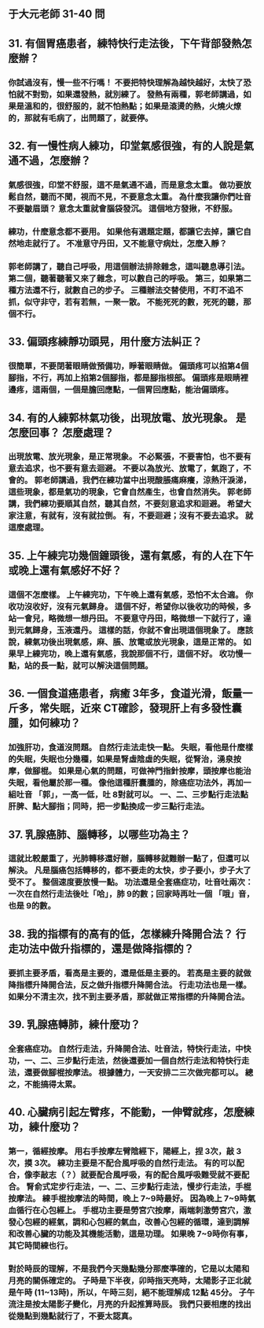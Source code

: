 ## 于大元老師 31-40 問

## 31. 有個胃癌患者，練特快行走法後，下午背部發熱怎麼辦？

### 你試過沒有，慢一些不行嗎！ 不要把特快理解為越快越好，太快了恐怕就不對勁，如果還發熱，就別練了。 發熱有兩種，郭老師講過，如果是溫和的，很舒服的，就不怕熱點；如果是滾燙的熱，火燒火燎的，那就有毛病了，出問題了，就要停。

## 32. 有一慢性病人練功，印堂氣感很強，有的人說是氣通不過，怎麼辦？

### 氣感很強，印堂不舒服，這不是氣通不過，而是意念太重。 做功要放鬆自然，聽而不聞，視而不見，不要意念太重。 為什麼我讓你們吐音不要皺眉頭？ 意念太重就會腦袋發沉。 這個地方發揪，不舒服。

### 練功，什麼意念都不要用。 如果他有選題定題，都讓它去掉，讓它自然地走就行了。 不准意守丹田，又不能意守病灶，怎麼入靜？

### 郭老師講了，聽自己呼吸，用這個辦法排除雜念，這叫聽息導引法。 第二個，聽著聽著又來了雜念，可以數自己的呼吸。 第三，如果第二種方法還不行，就數自己的步子。 三種辦法交替使用，不盯不追不抓，似守非守，若有若無，一聚一散。 不能死死的數，死死的聽，那個不行。

## 33. 偏頭疼練靜功頭晃，用什麼方法糾正？

### 很簡單，不要閉著眼睛做預備功，睜著眼睛做。 偏頭疼可以掐第4個腳指，不行，再加上掐第2個腳指，都是腳指根部。 偏頭疼是眼睛裡邊疼，這兩個，一個是膽回應點，一個胃回應點，能治偏頭疼。

## 34. 有的人練郭林氣功後，出現放電、放光現象。 是怎麼回事？ 怎麼處理？

### 出現放電、放光現象，是正常現象。 不必緊張，不要害怕，也不要有意去追求，也不要有意去迴避。 不要以為放光、放電了，氣跑了，不會的。 郭老師講過，我們在練功當中出現酸脹痛麻癢，涼熱汗淚涕，這些現象，都是氣功的現象，它會自然產生，也會自然消失。 郭老師講，我們練功要順其自然，聽其自然，不要刻意追求和迴避。 希望大家注意，有就有，沒有就拉倒。 有，不要迴避；沒有不要去追求。 就這麼處理。

## 35. 上午練完功幾個鐘頭後，還有氣感，有的人在下午或晚上還有氣感好不好？

### 這個不怎麼樣。 上午練完功，下午晚上還有氣感，恐怕不太合適。 你收功沒收好，沒有元氣歸身。 這個不好，希望你以後收功的時候，多站一會兒，略微想一想丹田。 不要意守丹田，略微想一下就行了，達到元氣歸身，玉液還丹。 這樣的話，你就不會出現這個現象了。 應該說，練氣功後出現氣感，麻、脹、放電或放光現象，這是正常的。 如果早上練完功，晚上還有氣感，我說那個不行，這個不好。 收功慢一點，站的長一點，就可以解決這個問題。

## 36. 一個食道癌患者，病癒 3年多，食道光滑，飯量一斤多，常失眠，近來 CT確診，發現肝上有多發性囊腫，如何練功？

### 加強肝功，食道沒問題。 自然行走法走快一點。 失眠，看他是什麼樣的失眠，失眠也分幾種，如果是腎虛陰虛的失眠，從腎治，湧泉按摩，做腳棍。 如果是心氣的問題，可做神門指針按摩，頭按摩也能治失眠，看他屬於那一種。 像他這種肝囊腫的，除癌症功法外，再加一組吐音 「郭」，一高一低，吐 8對就可以。 一、二、三步點行走法點肝脾、點大腳指；同時，把一步點換成一步三點行走法。

## 37. 乳腺癌肺、腦轉移，以哪些功為主？

### 這就比較嚴重了，光肺轉移還好辦，腦轉移就難辦一點了，但還可以解決。 凡是腦癌包括轉移的，都不要走的太快，步子要小，步子大了受不了。 整個速度要放慢一點。 功法還是全套癌症功，吐音吐兩次：一次在自然行走法後吐「哈」，肺 9的數；回家時再吐一個 「哦」音，也是 9的數。

## 38. 我的指標有的高有的低，怎樣練升降開合法？ 行走功法中做升指標的，還是做降指標的？

### 要抓主要矛盾，看高是主要的，還是低是主要的。 若高是主要的就做降指標升降開合法，反之做升指標升降開合法。 行走功法也是一樣。 如果分不清主次，找不到主要矛盾，那就做正常指標的升降開合法。

## 39. 乳腺癌轉肺，練什麼功？

### 全套癌症功。 自然行走法，升降開合法、吐音法，特快行走法，中快功，一、二、三步點行走法，然後還要加一個自然行走法和特快行走法，還要做腳棍按摩法。 根據體力，一天安排二三次做完都可以。 總之，不能搞得太累。

## 40. 心臟病引起左臂疼，不能動，一伸臂就疼，怎麼練功，練什麼功？

### 第一，循經按摩。 用右手按摩左臂陰經下，陽經上，捏 3次，敲 3次，摸 3次。 練功主要是不配合風呼吸的自然行走法。 有的可以配合，像李敲志（？）就要配合風呼吸，有的配合風呼吸難受就不要配合。 腎俞式定步行走法，一、二、三步點行走法，慢步行走法，手棍按摩法。 練手棍按摩法的時間，晚上 7~9時最好。 因為晚上 7~9時氣血循行在心包經上。 手棍功主要是勞宮穴按摩，兩端刺激勞宮穴，激發心包經的經氣，調和心包經的氣血，改善心包經的循環，達到調解和改善心臟的功能及其機能活動，這是功理。 如果晚 7~9時你有事，其它時間練也行。

### 對於時辰的理解，不是我們今天幾點幾分那麼準確的，它是以太陽和月亮的關係確定的。 子時是下半夜，卯時指天亮時，太陽影子正北就是午時 (11~13時)，所以，午時三刻，絕不能理解成 12點 45分。 子午流注是按太陽影子變化，月亮的升起推算時辰。 我們只要相應的找出從幾點到幾點就行了，不要太認真。
